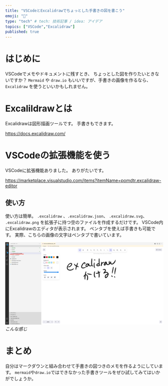 ```yaml
---
title: "VSCodeとExcalidrawでちょっとした手書きの図を書こう"
emoji: "🕌"
type: "tech" # tech: 技術記事 / idea: アイデア
topics: ["VSCode","Excalidraw"]
published: true
---
```

# はじめに
VSCodeでメモやドキュメントに残すとき、
ちょっとした図を作りたいときないですか？
`Mermaid` や `draw.io` もいいですが、手書きの画像を作るなら、 `Excalidraw` を使うといいかもしれません。

# Excalildrawとは
Excalidrawは図形描画ツールです。
手書きもできます。

https://docs.excalidraw.com/

# VSCodeの拡張機能を使う
VSCodeに拡張機能ありました。
ありがたいです。

https://marketplace.visualstudio.com/items?itemName=pomdtr.excalidraw-editor

## 使い方
使い方は簡単。
`.excalidraw` 、`.excalidraw.json`、 `.excalidraw.svg`、 `.excalidraw.png` を拡張子に持つ空のファイルを作成するだけです。
VSCode内にExcalidrawのエディタが表示されます。
ペンタブを使えば手書きも可能です。
実際、こちらの画像の文字はペンタブで書いています。

![](/images/excalidraw-screenshot.png)
*こんな感じ*

# まとめ
自分はマークダウンと組み合わせて手書きの図つきのメモを作るようにしています。
`mermaid`や`draw.io`ではできなかった手書きツールをぜひ試してみてはいかがでしょうか。